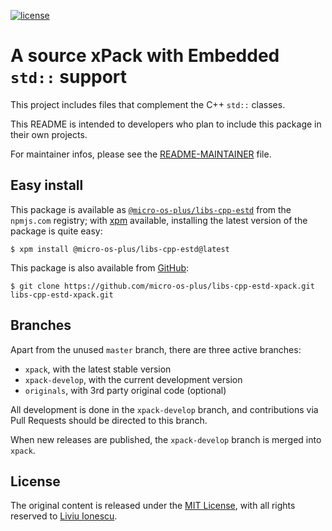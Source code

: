 [![license](https://img.shields.io/github/license/micro-os-plus/libs-cpp-estd-xpack)](https://github.com/micro-os-plus/libs-cpp-estd-xpack/blob/xpack/LICENSE)

# A source xPack with Embedded `std::` support

This project includes files that complement the C++ `std::` classes.

This README is intended to developers who plan to include this package
in their own projects.

For maintainer infos, please see the [README-MAINTAINER](README-MAINTAINER.md) file.

## Easy install

This package is available as
[`@micro-os-plus/libs-cpp-estd`](https://www.npmjs.com/package/@micro-os-plus/libs-cpp-estd)
from the `npmjs.com` registry; with [xpm](https://xpack.github.io/xpm/)
available, installing the latest version of the package is quite easy:

```console
$ xpm install @micro-os-plus/libs-cpp-estd@latest
```

This package is also available from
[GitHub](https://github.com/micro-os-plus/libs-cpp-estd-xpack):

```console
$ git clone https://github.com/micro-os-plus/libs-cpp-estd-xpack.git libs-cpp-estd-xpack.git
```

## Branches

Apart from the unused `master` branch, there are three active branches:

- `xpack`, with the latest stable version
- `xpack-develop`, with the current development version
- `originals`, with 3rd party original code (optional)

All development is done in the `xpack-develop` branch, and contributions via
Pull Requests should be directed to this branch.

When new releases are published, the `xpack-develop` branch is merged
into `xpack`.

## License

The original content is released under the
[MIT License](https://opensource.org/licenses/MIT), with all rights reserved to
[Liviu Ionescu](https://github.com/ilg-ul).
